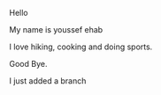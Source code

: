 Hello 

My name is youssef ehab

I love hiking, cooking and doing sports.

Good Bye.

I just added a branch
